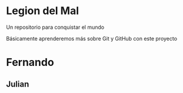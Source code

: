 # Legion del Mal
Un repositorio para conquistar el mundo

Básicamente aprenderemos más sobre Git y GitHub con este proyecto


# Fernando

## Julian